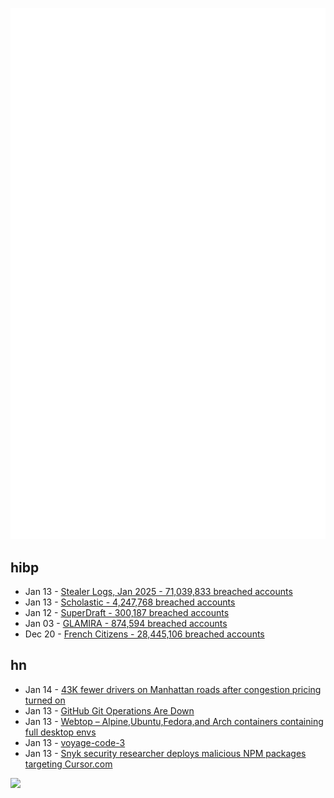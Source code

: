 ![Metrics](https://raw.githubusercontent.com/phixion/phixion/master/metrics.svg)

## hibp

<!--
for https://github.com/phixion/phixion/blob/main/.github/workflows/feeds.yml
-->
<!--START_SECTION:haveibeenpwnd-->
- Jan 13 - [Stealer Logs, Jan 2025 - 71,039,833 breached accounts](https://haveibeenpwned.com/PwnedWebsites#StealerLogsJan2025)
- Jan 13 - [Scholastic - 4,247,768 breached accounts](https://haveibeenpwned.com/PwnedWebsites#Scholastic)
- Jan 12 - [SuperDraft - 300,187 breached accounts](https://haveibeenpwned.com/PwnedWebsites#SuperDraft)
- Jan 03 - [GLAMIRA - 874,594 breached accounts](https://haveibeenpwned.com/PwnedWebsites#GLAMIRA)
- Dec 20 - [French Citizens - 28,445,106 breached accounts](https://haveibeenpwned.com/PwnedWebsites#FrenchCitizens)
<!--END_SECTION:haveibeenpwnd-->

## hn

<!--
for https://github.com/phixion/phixion/blob/main/.github/workflows/feeds.yml
-->
<!--START_SECTION:hn-->
- Jan 14 - [43K fewer drivers on Manhattan roads after congestion pricing turned on](https://gothamist.com/news/43k-fewer-drivers-on-manhattan-roads-after-congestion-pricing-turned-on-mta-says)
- Jan 13 - [GitHub Git Operations Are Down](https://www.githubstatus.com/incidents/qd96yfgvmcf9)
- Jan 13 - [Webtop – Alpine,Ubuntu,Fedora,and Arch containers containing full desktop envs](https://docs.linuxserver.io/images/docker-webtop/)
- Jan 13 - [voyage-code-3](https://blog.voyageai.com/2024/12/04/voyage-code-3/)
- Jan 13 - [Snyk security researcher deploys malicious NPM packages targeting Cursor.com](https://sourcecodered.com/snyk-malicious-npm-package/)
<!--END_SECTION:hn-->

<!--
for https://yhype.me
-->
![](https://hit.yhype.me/github/profile?user_id=13013670)
